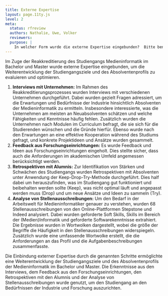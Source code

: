 ```yaml
---
title: Externe Expertise
layout: page.11ty.js
level: 2
meta:
  status: rfreview
  authors: Nathalie, Uwe, Volker
  reviewers: 
  purpose: |
    In welcher Form wurde die externe Expertise eingebunden?  Bitte benennen Sie auch die externen Expert:innen. Stellen sie begründet dar, ob, wo und in welchem Umfang die externe Expertise Eingang in die (Weiterentwicklung der) Studiengangziele und des Absolvent:innenprofils gefunden hat. 
---
```

Im Zuge der Reakkreditierung des Studiengangs Medieninformatik im Bachelor und Master wurde externe Expertise eingebunden, um die Weiterentwicklung der Studiengangsziele und des Absolventenprofils zu evaluieren und optimieren.

1. **Interviews mit Unternehmen:** Im Rahmen des Reakkreditierungsprozesses wurden Interviews mit verschiedenen Unternehmen durchgeführt. Dabei wurden gezielt Fragen adressiert, um die Erwartungen und Bedürfnisse der Industrie hinsichtlich Absolventen der Medieninformatik zu ermitteln. Insbesondere interessierte, was die Unternehmen am meisten an Neuabsolventen schätzen und welche Fähigkeiten und Kenntnisse häufig fehlen. Zusätzlich wurden die Unternehmen nach Modulen im Curriculum befragt, die sie sich für die Studierenden wünschen und die Gründe hierfür. Ebenso wurde nach den Erwartungen an eine effektive Kooperation während des Studiums gefragt, und konkrete Projektideen und Ansätze wurden gesammelt.
2. **Feedback aus Forschungseinrichtungen:** Es wurde Feedback und Ideen aus Forschungseinrichtungen eingeholt. Dies stellte sicher, dass auch die Anforderungen im akademischen Umfeld angemessen berücksichtigt werden.
3. **Retrospektiven mit Alumnis:** Zur Identifikation von Stärken und Schwächen des Studiengangs wurden Retrospektiven mit Absolventen unter Anwendung der Keep-Drop-Try-Methode durchgeführt. Dies half dabei um herauszufinden, was im Studiengang gut funktioniert und beibehalten werden sollte (Keep), was nicht optimal läuft und angepasst werden muss (Drop) und um neue Ansätze und Ideen zu sammeln (Try).
4. **Analyse von Stellenausschreibungen:** Um den Bedarf in der Arbeitswelt für Medieninformatiker genauer zu verstehen, wurden 68 Stellenausschreibungen von den Online-Plattformen Stepstone und Indeed analysiert. Dabei wurden geforderte Soft Skills, Skills im Bereich der (Medien)Informatik und geforderte Softwarekenntnisse extrahiert. Die Ergebnisse wurden in Wortwolken dargestellt, wobei die größe der Begriffe die Häufigkeit in den Stellenausschreibungen widerspiegeln. Zusätzlich wurde eine umfassende Wortwolke erstellt, die die Anforderungen an das Profil und die Aufgabenbeschreibungen zusammenfasste.

Die Einbindung externer Expertise durch die genannten Schritte ermöglichte eine Weiterentwicklung der Studiengangsziele und des Absolventenprofils der Medieninformatik im Bachelor und Master. Die Erkenntnisse aus den Interviews, dem Feedback aus den Forschungseinrichtungen, den Retrospektiven mit den Alumnis und der Analyse von Stellenausschreibungen wurde genutzt, um den Studiengang an den Bedürfnissen der Industrie und Forschung auszurichten.
